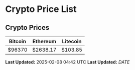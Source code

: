 # Crypto Price List

## Crypto Prices
| Bitcoin | Ethereum | Litecoin |
| ------- | -------- | -------- |
| $96370 | $2638.17 | $103.85 |
**Last Updated:** 2025-02-08 04:42 UTC
**Last Updated:** $DATE$
